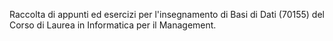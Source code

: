 Raccolta di appunti ed esercizi per l'insegnamento di Basi di Dati (70155) del Corso di Laurea in Informatica per il Management.